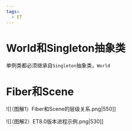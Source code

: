 ```yaml
---
tags:
  - ET
---
```

# World和Singleton抽象类
单例类都必须继承自`Singleton`抽象类，`World`

# Fiber和Scene
![[（图解1）Fiber和Scene的层级关系.png|550]]

![[（图解2）ET8.0版本进程示例.png|530]]